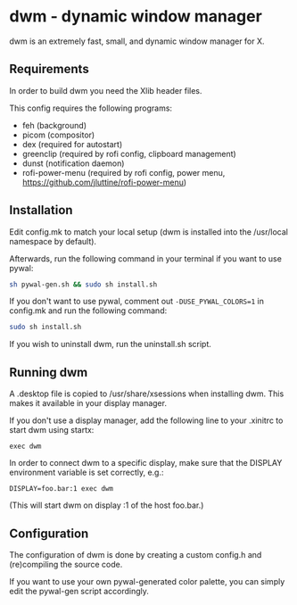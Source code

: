 dwm - dynamic window manager
============================
dwm is an extremely fast, small, and dynamic window manager for X.


Requirements
------------
In order to build dwm you need the Xlib header files.

This config requires the following programs:
- feh             (background)
- picom           (compositor)
- dex             (required for autostart)
- greenclip       (required by rofi config, clipboard management)
- dunst           (notification daemon)
- rofi-power-menu (required by rofi config, power menu, https://github.com/jluttine/rofi-power-menu)

Installation
------------
Edit config.mk to match your local setup (dwm is installed into
the /usr/local namespace by default).

Afterwards, run the following command in your terminal if you want to use pywal:
```sh
sh pywal-gen.sh && sudo sh install.sh
```
If you don't want to use pywal, comment out `-DUSE_PYWAL_COLORS=1` in config.mk and
run the following command:
```sh
sudo sh install.sh
```
If you wish to uninstall dwm, run the uninstall.sh script.


Running dwm
-----------
A .desktop file is copied to /usr/share/xsessions when installing dwm.
This makes it available in your display manager.

If you don't use a display manager, add the following line to your 
.xinitrc to start dwm using startx:

    exec dwm

In order to connect dwm to a specific display, make sure that
the DISPLAY environment variable is set correctly, e.g.:

    DISPLAY=foo.bar:1 exec dwm

(This will start dwm on display :1 of the host foo.bar.)


Configuration
-------------
The configuration of dwm is done by creating a custom config.h
and (re)compiling the source code.

If you want to use your own pywal-generated color palette, you can simply
edit the pywal-gen script accordingly.

